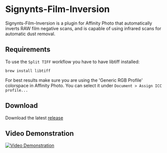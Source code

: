 # Signynts-Film-Inversion
Signynts-Film-Inversion is a plugin for Affinity Photo that automatically inverts RAW film negative scans, and is capable of using infrared scans for automatic dust removal.

## Requirements

To use the `Split TIFF` workflow you have to have libtiff installed:

`brew install libtiff`

For best results make sure you are using the 'Generic RGB Profile' colorspace in Affinity Photo. You can select it under `Document > Assign ICC profile...`

## Download

Download the latest [release](https://github.com/Signynt/Signynts-Film-Inversion/releases)

## Video Demonstration
[![Video Demonstration](https://res.cloudinary.com/marcomontalbano/image/upload/v1631792497/video_to_markdown/images/youtube--yS_7Wxnh4q0-c05b58ac6eb4c4700831b2b3070cd403.jpg)](https://youtu.be/yS_7Wxnh4q0 "Video Demonstration")

